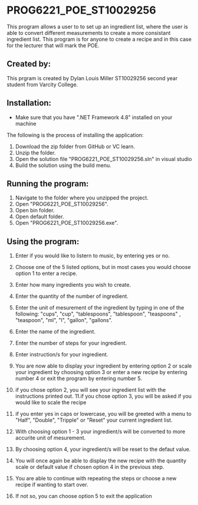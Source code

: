 # PROG6221_POE_ST10029256

This program allows a user to to set up an ingredient list, where the user is able to convert different
measurements to create a more consistant ingredient list. This program is for anyone to create a recipe
and in this case for the lecturer that will mark the POE.

## Created by:

This prgram is created by Dylan Louis Miller ST10029256 second year student from Varcity College.

## Installation:

* Make sure that you have ".NET Framework 4.8" installed on your machine

The following is the process of installing the application:

1. Download the zip folder from GitHub or VC learn.
2. Unzip the folder.
3. Open the solution file "PROG6221_POE_ST10029256.sln" in  visual studio
4. Build the solution using the build menu.

## Running the program:

1. Navigate to the folder where you unzipped the project.
2. Open "PROG6221_POE_ST10029256".
3. Open bin folder.
5. Open default folder.
6. Open "PROG6221_POE_ST10029256.exe".

## Using the program:

1. Enter if you would like to listern to music, by entering yes or no.
2. Choose one of the 5 listed options, but in most cases you would choose option 1 to enter a recipe.
3. Enter how many ingredients you wish to create.
4. Enter the quantity of the number of ingredient.
5. Enter the unit of mesurement of the ingredient by typing in one of the following:
"cups", "cup", "tablespoons", "tablespoon", "teaspoons" , "teaspoon", "ml", "l", "gallon", "gallons".

6. Enter the name of the ingredient.
7. Enter the number of steps for your ingredient.
8. Enter instruction/s for your ingredient.
9. You are now able to display your ingredient by entering option 2 or scale your ingredient by choosing option 3 or enter a new recipe by entering number 4 or exit the program by entering number 5.
10. if you chose option 2, you will see your ingredient list with the instructions printed out.
11.if you chose option 3, you will be asked if you would like to scale the recipe 
11. if you enter yes in caps or lowercase, you will be greeted with a menu to "Half", "Double", "Tripple" or "Reset" your current ingredient list.
12. With choosing option 1 - 3 your ingredient/s will be converted to more accurite unit of mesurement.
13. By choosing option 4, your ingredient/s will be reset to the defaut value.
14. You will once again be able to display the new recipe with the quantity scale or default value if chosen option 4 in the previous step.
15. You are able to continue with repeating the steps or choose a new recipe if wanting to start over.
16. If not so, you can choose option 5 to exit the application
